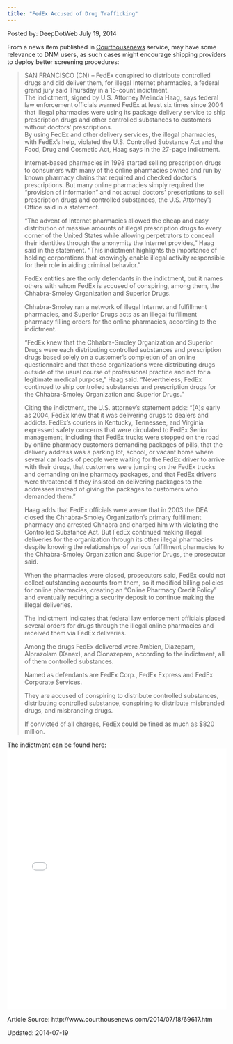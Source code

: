 ```yaml
---
title: "FedEx Accused of Drug Trafficking"
---
```


Posted by: DeepDotWeb
<span>July 19, 2014</span>

<p>From a news item published in <a href="http://www.courthousenews.com/2014/07/18/69617.htm">Courthousenews</a> service, may have some relevance to DNM users, as such cases might encourage shipping providers to deploy better screening procedures:</p>
<blockquote><p>SAN FRANCISCO (CN) &#8211; FedEx conspired to distribute controlled drugs and did deliver them, for illegal Internet pharmacies, a federal grand jury said Thursday in a 15-count indictment.<br/>
    The indictment, signed by U.S. Attorney Melinda Haag, says federal law enforcement officials warned FedEx at least six times since 2004 that illegal pharmacies were using its package delivery service to ship prescription drugs and other controlled substances to customers without doctors&#8217; prescriptions.<br/>
    By using FedEx and other delivery services, the illegal pharmacies, with FedEx&#8217;s help, violated the U.S. Controlled Substance Act and the Food, Drug and Cosmetic Act, Haag says in the 27-page indictment.</p>
<p>Internet-based pharmacies in 1998 started selling prescription drugs to consumers with many of the online pharmacies owned and run by known pharmacy chains that required and checked doctor&#8217;s prescriptions. But many online pharmacies simply required the &#8220;provision of information&#8221; and not actual doctors&#8217; prescriptions to sell prescription drugs and controlled substances, the U.S. Attorney&#8217;s Office said in a statement.</p>
<p>&#8220;The advent of Internet pharmacies allowed the cheap and easy distribution of massive amounts of illegal prescription drugs to every corner of the United States while allowing perpetrators to conceal their identities through the anonymity the Internet provides,&#8221; Haag said in the statement. &#8220;This indictment highlights the importance of holding corporations that knowingly enable illegal activity responsible for their role in aiding criminal behavior.&#8221;</p>
<p>FedEx entities are the only defendants in the indictment, but it names others with whom FedEx is accused of conspiring, among them, the Chhabra-Smoley Organization and Superior Drugs.</p>
<p>Chhabra-Smoley ran a network of illegal Internet and fulfillment pharmacies, and Superior Drugs acts as an illegal fulfillment pharmacy filling orders for the online pharmacies, according to the indictment.</p>
<p>&#8220;FedEx knew that the Chhabra-Smoley Organization and Superior Drugs were each distributing controlled substances and prescription drugs based solely on a customer&#8217;s completion of an online questionnaire and that these organizations were distributing drugs outside of the usual course of professional practice and not for a legitimate medical purpose,&#8221; Haag said. &#8220;Nevertheless, FedEx continued to ship controlled substances and prescription drugs for the Chhabra-Smoley Organization and Superior Drugs.&#8221;</p>
<p>Citing the indictment, the U.S. attorney&#8217;s statement adds: &#8220;(A)s early as 2004, FedEx knew that it was delivering drugs to dealers and addicts. FedEx&#8217;s couriers in Kentucky, Tennessee, and Virginia expressed safety concerns that were circulated to FedEx Senior management, including that FedEx trucks were stopped on the road by online pharmacy customers demanding packages of pills, that the delivery address was a parking lot, school, or vacant home where several car loads of people were waiting for the FedEx driver to arrive with their drugs, that customers were jumping on the FedEx trucks and demanding online pharmacy packages, and that FedEx drivers were threatened if they insisted on delivering packages to the addresses instead of giving the packages to customers who demanded them.&#8221;</p>
<p>Haag adds that FedEx officials were aware that in 2003 the DEA closed the Chhabra-Smoley Organization&#8217;s primary fulfillment pharmacy and arrested Chhabra and charged him with violating the Controlled Substance Act. But FedEx continued making illegal deliveries for the organization through its other illegal pharmacies despite knowing the relationships of various fulfillment pharmacies to the Chhabra-Smoley Organization and Superior Drugs, the prosecutor said.</p>
<p>When the pharmacies were closed, prosecutors said, FedEx could not collect outstanding accounts from them, so it modified billing policies for online pharmacies, creating an &#8220;Online Pharmacy Credit Policy&#8221; and eventually requiring a security deposit to continue making the illegal deliveries.</p>
<p>The indictment indicates that federal law enforcement officials placed several orders for drugs through the illegal online pharmacies and received them via FedEx deliveries.</p>
<p>Among the drugs FedEx delivered were Ambien, Diazepam, Alprazolam (Xanax), and Clonazepam, according to the indictment, all of them controlled substances.</p>
<p>Named as defendants are FedEx Corp., FedEx Express and FedEx Corporate Services.</p>
<p>They are accused of conspiring to distribute controlled substances, distributing controlled substance, conspiring to distribute misbranded drugs, and misbranding drugs.</p>
<p>If convicted of all charges, FedEx could be fined as much as $820 million.</p></blockquote>
<p>The indictment can be found here:<br/>
<iframe id="doc_29912" class="scribd_iframe_embed" src="//www.scribd.com/embeds/234483751/content?start_page=1&amp;view_mode=scroll&amp;show_recommendations=true" width="100%" height="600" frameborder="0" scrolling="no" data-auto-height="false" data-aspect-ratio="undefined"></iframe></p>

<p>Article Source: http://www.courthousenews.com/2014/07/18/69617.htm</p>


Updated: 2014-07-19
    
